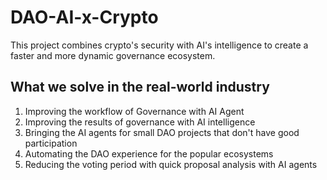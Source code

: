 # DAO-AI-x-Crypto
This project combines crypto's security with AI's intelligence to create a faster and more dynamic governance ecosystem.

## What we solve in the real-world industry
1. Improving the workflow of Governance with AI Agent
2. Improving the results of governance with AI intelligence
3. Bringing the AI agents for small DAO projects that don't have good participation
4. Automating the DAO experience for the popular ecosystems
5. Reducing the voting period with quick proposal analysis with AI agents
